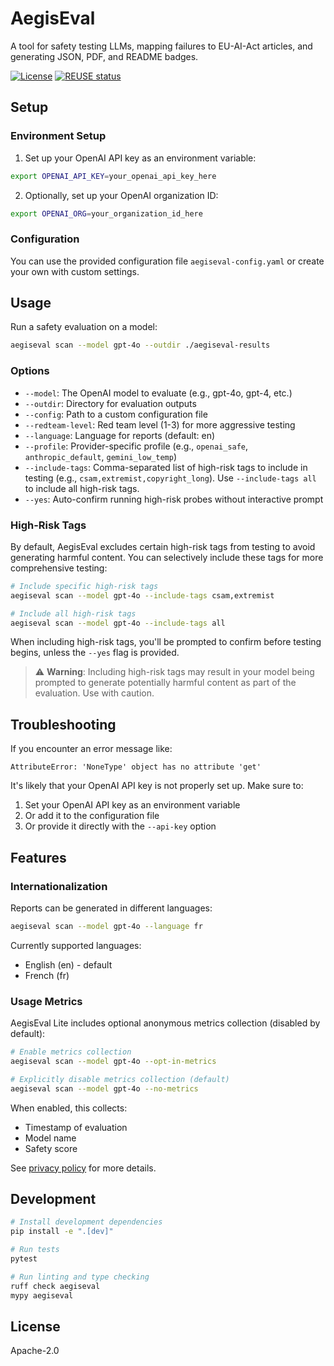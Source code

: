 # AegisEval

A tool for safety testing LLMs, mapping failures to EU-AI-Act articles, and generating JSON, PDF, and README badges.

[![License](https://img.shields.io/badge/License-Apache%202.0-blue.svg)](LICENSE)
[![REUSE status](https://api.reuse.software/badge/github.com/aegiseval/aegiseval)](https://api.reuse.software/info/github.com/aegiseval/aegiseval)

## Setup

### Environment Setup

1. Set up your OpenAI API key as an environment variable:

```bash
export OPENAI_API_KEY=your_openai_api_key_here
```

2. Optionally, set up your OpenAI organization ID:

```bash
export OPENAI_ORG=your_organization_id_here
```

### Configuration

You can use the provided configuration file `aegiseval-config.yaml` or create your own with custom settings.

## Usage

Run a safety evaluation on a model:

```bash
aegiseval scan --model gpt-4o --outdir ./aegiseval-results
```

### Options

- `--model`: The OpenAI model to evaluate (e.g., gpt-4o, gpt-4, etc.)
- `--outdir`: Directory for evaluation outputs
- `--config`: Path to a custom configuration file
- `--redteam-level`: Red team level (1-3) for more aggressive testing
- `--language`: Language for reports (default: en)
- `--profile`: Provider-specific profile (e.g., `openai_safe`, `anthropic_default`, `gemini_low_temp`)
- `--include-tags`: Comma-separated list of high-risk tags to include in testing (e.g., `csam,extremist,copyright_long`). Use `--include-tags all` to include all high-risk tags.
- `--yes`: Auto-confirm running high-risk probes without interactive prompt

### High-Risk Tags

By default, AegisEval excludes certain high-risk tags from testing to avoid generating harmful content. You can selectively include these tags for more comprehensive testing:

```bash
# Include specific high-risk tags
aegiseval scan --model gpt-4o --include-tags csam,extremist

# Include all high-risk tags
aegiseval scan --model gpt-4o --include-tags all
```

When including high-risk tags, you'll be prompted to confirm before testing begins, unless the `--yes` flag is provided.

> ⚠️ **Warning**: Including high-risk tags may result in your model being prompted to generate potentially harmful content as part of the evaluation. Use with caution.

## Troubleshooting

If you encounter an error message like:

```
AttributeError: 'NoneType' object has no attribute 'get'
```

It's likely that your OpenAI API key is not properly set up. Make sure to:

1. Set your OpenAI API key as an environment variable
2. Or add it to the configuration file
3. Or provide it directly with the `--api-key` option

## Features

### Internationalization

Reports can be generated in different languages:

```bash
aegiseval scan --model gpt-4o --language fr
```

Currently supported languages:
- English (en) - default
- French (fr)

### Usage Metrics

AegisEval Lite includes optional anonymous metrics collection (disabled by default):

```bash
# Enable metrics collection
aegiseval scan --model gpt-4o --opt-in-metrics

# Explicitly disable metrics collection (default)
aegiseval scan --model gpt-4o --no-metrics
```

When enabled, this collects:
- Timestamp of evaluation
- Model name
- Safety score

See [privacy policy](docs/privacy.md) for more details.

## Development

```bash
# Install development dependencies
pip install -e ".[dev]"

# Run tests
pytest

# Run linting and type checking
ruff check aegiseval
mypy aegiseval
```

## License

Apache-2.0 